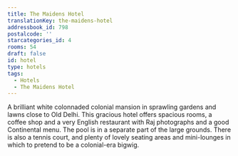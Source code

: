 ```yaml
---
title: The Maidens Hotel
translationKey: the-maidens-hotel
addressbook_id: 798
postalcode: ''
starcategories_id: 4
rooms: 54
draft: false
id: hotel
type: hotels
tags:
  - Hotels
  - The Maidens Hotel
---
```

A brilliant white colonnaded colonial mansion in sprawling gardens and lawns close to Old Delhi. This gracious hotel offers spacious rooms, a coffee shop and a very English restaurant with Raj photographs and a good Continental menu. The pool is in a separate part of the large grounds. There is also a tennis court, and plenty of lovely seating areas and mini-lounges in which to pretend to be a colonial-era bigwig.